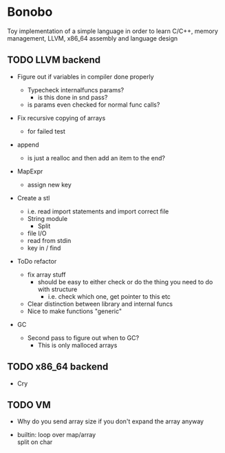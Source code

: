 # Bonobo

Toy implementation of a simple language in order to learn C/C++, memory management, LLVM, x86_64 assembly and language design

## TODO LLVM backend


* Figure out if variables in compiler done properly 
    * Typecheck internalfuncs params?
        * is this done in snd pass?
    * is params even checked for normal func calls?

* Fix recursive copying of arrays
    * for failed test

* append
    * is just a realloc and then add an item to the end?

* MapExpr
    * assign new key

* Create a stl
    * i.e. read import statements and import correct file
    * String module
        * Split
    * file I/O
    * read from stdin
    * key in / find 

* ToDo refactor
    * fix array stuff
        * should be easy to either check or do the thing you need to do with structure
            * i.e. check which one, get pointer to this etc
    * Clear distinction between library and internal funcs
    * Nice to make functions "generic"

* GC
    * Second pass to figure out when to GC?
        * This is only malloced arrays



## TODO x86_64 backend

* Cry


## TODO VM 

* Why do you send array size if you don't expand the array anyway

* builtin:
    loop over map/array    
    split on char
